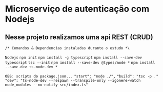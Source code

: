 
# Microserviço de autenticação com Nodejs

## Nesse projeto realizamos uma api REST (CRUD)


`/* Comandos & Dependencias instaladas durante o estudo *\`

`Nodejs`
`npm init`
`npm install -g typescript`
`npm install --save-dev typescript`
`tsc --init`
`npm install --save-dev @types/node *`
`npm install --save-dev ts-node-dev *` 


`OBS: scripts do package.json...`
`"start": "node ./",`
`"build": "tsc -p ."`
`"dev": "ts-node-dev --respawn --transpile-only --igonere-watch node_modules --no-notify src/index.ts"`
